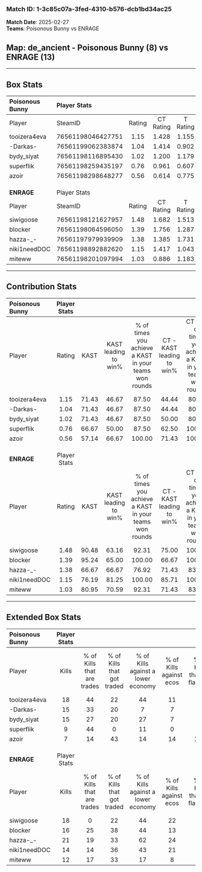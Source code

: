 ### Match ID: 1-3c85c07a-3fed-4310-b576-dcb1bd34ac25  
**Match Date**: 2025-02-27  
**Teams**: Poisonous Bunny vs ENRAGE  

## **Map**: de_ancient - Poisonous Bunny (8) vs ENRAGE (13)  
---  

## Box Stats  

| **Poisonous Bunny** | Player Stats      |        |           |          |       |       |       |         |        |      |     |
| :- | :- | :-: | :-: | :-: | :-: | :-: | :-: | :-: | :-: | :-: | :-: |
| Player              | SteamID           | Rating | CT Rating | T Rating | KAST  |  ADR  | Kills | Assists | Deaths | K/D  | HS% |
| tooizera4eva        | 76561198046427751 |  1.15  |   1.428   |  1.155   | 71.43 | 80.5  |  18   |    5    |   18   | 1.00 | 50  |
| -Darkas-            | 76561199062383874 |  1.04  |   1.414   |  0.902   | 71.43 | 85.4  |  15   |    5    |   18   | 0.83 | 53  |
| bydy_siyat          | 76561198116895430 |  1.02  |   1.200   |  1.179   | 71.43 | 73.3  |  15   |    3    |   17   | 0.88 | 40  |
| superflik           | 76561198259435197 |  0.76  |   0.961   |  0.607   | 66.67 | 60.9  |   9   |    5    |   15   | 0.60 | 44  |
| azoir               | 76561198298648277 |  0.56  |   0.614   |  0.775   | 57.14 | 43.5  |   7   |    1    |   14   | 0.50 | 42  |
|                     |                   |        |           |          |       |       |       |         |        |      |     |
|                     |                   |        |           |          |       |       |       |         |        |      |     |
|                     |                   |        |           |          |       |       |       |         |        |      |     |
| **ENRAGE**          | Player Stats      |        |           |          |       |       |       |         |        |      |     |
| Player              | SteamID           | Rating | CT Rating | T Rating | KAST  |  ADR  | Kills | Assists | Deaths | K/D  | HS% |
| siwigoose           | 76561198121627957 |  1.48  |   1.682   |  1.513   | 90.48 | 92.5  |  18   |    6    |   12   | 1.50 | 61  |
| blocker             | 76561198064596050 |  1.39  |   1.756   |  1.287   | 95.24 | 72.4  |  16   |    4    |   11   | 1.45 | 37  |
| hazza-_-            | 76561197979939909 |  1.38  |   1.385   |  1.731   | 66.67 | 118.0 |  21   |    4    |   17   | 1.24 | 71  |
| niki1needDOC        | 76561198892882620 |  1.15  |   1.417   |  1.043   | 76.19 | 77.9  |  14   |    3    |   12   | 1.17 | 57  |
| miteww              | 76561198201097994 |  1.03  |   0.886   |  1.183   | 80.95 | 58.1  |  12   |    5    |   13   | 0.92 | 58  |
---  

## Contribution Stats  

| **Poisonous Bunny** | Player Stats |       |                      |                                                        |                           |                                                             |                          |                                                            |
| :- | :-: | :-: | :-: | :-: | :-: | :-: | :-: | :-: |
| Player              |    Rating    | KAST  | KAST leading to win% | % of times you achieve a KAST in your teams won rounds | CT - KAST leading to win% | CT - % of times you achieve a KAST in your teams won rounds | T - KAST leading to win% | T - % of times you achieve a KAST in your teams won rounds |
| tooizera4eva        |     1.15     | 71.43 |        46.67         |                         87.50                          |           44.44           |                            80.00                            |          50.00           |                           100.00                           |
| -Darkas-            |     1.04     | 71.43 |        46.67         |                         87.50                          |           44.44           |                            80.00                            |          50.00           |                           100.00                           |
| bydy_siyat          |     1.02     | 71.43 |        46.67         |                         87.50                          |           50.00           |                            80.00                            |          42.86           |                           100.00                           |
| superflik           |     0.76     | 66.67 |        50.00         |                         87.50                          |           62.50           |                           100.00                            |          33.33           |                           66.67                            |
| azoir               |     0.56     | 57.14 |        66.67         |                         100.00                         |           71.43           |                           100.00                            |          60.00           |                           100.00                           |
|                     |              |       |                      |                                                        |                           |                                                             |                          |                                                            |
|                     |              |       |                      |                                                        |                           |                                                             |                          |                                                            |
|                     |              |       |                      |                                                        |                           |                                                             |                          |                                                            |
| **ENRAGE**          | Player Stats |       |                      |                                                        |                           |                                                             |                          |                                                            |
| Player              |    Rating    | KAST  | KAST leading to win% | % of times you achieve a KAST in your teams won rounds | CT - KAST leading to win% | CT - % of times you achieve a KAST in your teams won rounds | T - KAST leading to win% | T - % of times you achieve a KAST in your teams won rounds |
| siwigoose           |     1.48     | 90.48 |        63.16         |                         92.31                          |           75.00           |                           100.00                            |          54.55           |                           85.71                            |
| blocker             |     1.39     | 95.24 |        65.00         |                         100.00                         |           66.67           |                           100.00                            |          63.64           |                           100.00                           |
| hazza-_-            |     1.38     | 66.67 |        66.67         |                         76.92                          |           71.43           |                            83.33                            |          62.50           |                           71.43                            |
| niki1needDOC        |     1.15     | 76.19 |        81.25         |                         100.00                         |           85.71           |                           100.00                            |          77.78           |                           100.00                           |
| miteww              |     1.03     | 80.95 |        70.59         |                         92.31                          |           71.43           |                            83.33                            |          70.00           |                           100.00                           |
---  

## Extended Box Stats  

| **Poisonous Bunny** | Player Stats |                            |                            |                                    |                         |                              |                                 |        |                             |                                     |                          |                               |                            |
| :- | :-: | :-: | :-: | :-: | :-: | :-: | :-: | :-: | :-: | :-: | :-: | :-: | :-: |
| Player              |    Kills     | % of Kills that are trades | % of Kills that got traded | % of Kills against a lower economy | % of Kills against ecos | % of Kills that are flawless | % of Kills that are close duels | Deaths | % of Deaths that get traded | % of Deaths against a lower economy | % of Deaths against ecos | % of Deaths that are flawless | % of Deaths that are close |
| tooizera4eva        |      18      |             44             |             22             |                 44                 |           11            |              83              |                6                |   18   |             33              |                 17                  |            6             |              67               |             6              |
| -Darkas-            |      15      |             33             |             20             |                 7                  |            7            |              67              |               27                |   18   |             33              |                 17                  |            6             |              44               |             11             |
| bydy_siyat          |      15      |             27             |             20             |                 27                 |            7            |              47              |               13                |   17   |             35              |                 18                  |            0             |              59               |             6              |
| superflik           |      9       |             44             |             0              |                 11                 |            0            |              56              |               11                |   15   |             13              |                  7                  |            0             |              73               |             0              |
| azoir               |      7       |             14             |             43             |                 14                 |           14            |             100              |                0                |   14   |             36              |                 14                  |            0             |              57               |             14             |
|                     |              |                            |                            |                                    |                         |                              |                                 |        |                             |                                     |                          |                               |                            |
|                     |              |                            |                            |                                    |                         |                              |                                 |        |                             |                                     |                          |                               |                            |
|                     |              |                            |                            |                                    |                         |                              |                                 |        |                             |                                     |                          |                               |                            |
| **ENRAGE**          | Player Stats |                            |                            |                                    |                         |                              |                                 |        |                             |                                     |                          |                               |                            |
| Player              |    Kills     | % of Kills that are trades | % of Kills that got traded | % of Kills against a lower economy | % of Kills against ecos | % of Kills that are flawless | % of Kills that are close duels | Deaths | % of Deaths that get traded | % of Deaths against a lower economy | % of Deaths against ecos | % of Deaths that are flawless | % of Deaths that are close |
| siwigoose           |      18      |             0              |             22             |                 44                 |           22            |              50              |               17                |   12   |             33              |                 25                  |            8             |              67               |             0              |
| blocker             |      16      |             25             |             38             |                 44                 |           13            |              81              |                6                |   11   |             36              |                 27                  |            0             |              91               |             9              |
| hazza-_-            |      21      |             19             |             33             |                 62                 |           24            |              71              |                5                |   17   |             18              |                 41                  |            12            |              65               |             12             |
| niki1needDOC        |      14      |             14             |             36             |                 43                 |           21            |              50              |                0                |   12   |             17              |                 25                  |            0             |              58               |             17             |
| miteww              |      12      |             17             |             33             |                 17                 |            8            |              50              |                8                |   13   |              8              |                 31                  |            0             |              69               |             23             |
